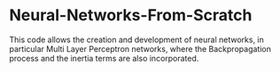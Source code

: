 # Neural-Networks-From-Scratch
This code allows the creation and development of neural networks, in particular Multi Layer Perceptron networks, where the Backpropagation process and the inertia terms are also incorporated.
